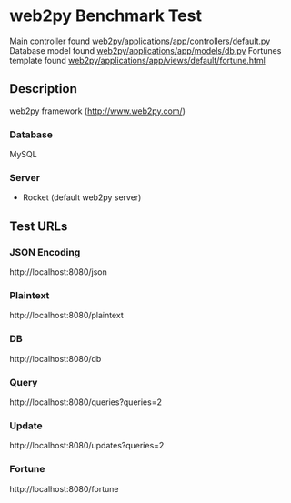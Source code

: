 # web2py Benchmark Test 

Main controller found [web2py/applications/app/controllers/default.py](here)
Database model found [web2py/applications/app/models/db.py](here)
Fortunes template found [web2py/applications/app/views/default/fortune.html](here)

## Description

web2py framework (http://www.web2py.com/)

### Database

MySQL

### Server

* Rocket (default web2py server)

## Test URLs
### JSON Encoding

http://localhost:8080/json

### Plaintext

http://localhost:8080/plaintext

### DB

http://localhost:8080/db

### Query

http://localhost:8080/queries?queries=2

### Update

http://localhost:8080/updates?queries=2

### Fortune

http://localhost:8080/fortune

